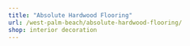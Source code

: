 ```yaml
---
title: "Absolute Hardwood Flooring"
url: /west-palm-beach/absolute-hardwood-flooring/
shop: interior decoration
---
```

